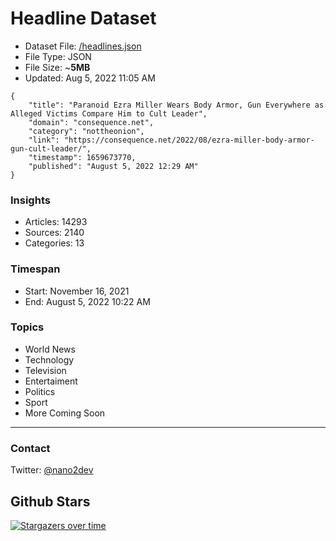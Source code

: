 # Headline Dataset

- Dataset File: [/headlines.json](https://raw.githubusercontent.com/fwd/news/master/headlines.json) 
- File Type: JSON
- File Size: ~**5MB**
- Updated: Aug 5, 2022 11:05 AM

```
{
    "title": "Paranoid Ezra Miller Wears Body Armor, Gun Everywhere as Alleged Victims Compare Him to Cult Leader",
    "domain": "consequence.net",
    "category": "nottheonion",
    "link": "https://consequence.net/2022/08/ezra-miller-body-armor-gun-cult-leader/",
    "timestamp": 1659673770,
    "published": "August 5, 2022 12:29 AM"
}
```

### Insights

- Articles: 14293
- Sources: 2140
- Categories: 13

### Timespan

- Start: November 16, 2021
- End: August 5, 2022 10:22 AM

### Topics

- World News
- Technology
- Television
- Entertaiment
- Politics
- Sport
- More Coming Soon

---

### Contact 

Twitter: [@nano2dev](https://twitter.com/nano2dev)

## Github Stars

[![Stargazers over time](https://starchart.cc/fwd/news.svg)](https://starchart.cc/fwd/news)
	